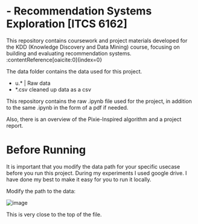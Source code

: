 # - Recommendation Systems Exploration [ITCS 6162]


This repository contains coursework and project materials developed for the KDD (Knowledge Discovery and Data Mining) course, focusing on building and evaluating recommendation systems.&#8203;:contentReference[oaicite:0]{index=0}

The data folder contains the data used for this project. 
- u.* | Raw data
- *.csv cleaned up data as a csv

This repository contains the raw .ipynb file used for the project, in addition to the same .ipynb in the form of a pdf if needed.

Also, there is an overview of the Pixie-Inspired algorithm and a project report.


# Before Running

It is important that you modify the data path for your specific usecase before you run this project. During my experiments I used google drive. I have done my best to make it easy for you to run it locally. 

Modify the path to the data:

![image](https://github.com/user-attachments/assets/6f2cb78b-d382-4787-a16c-6504d4301f59)

This is very close to the top of the file. 
